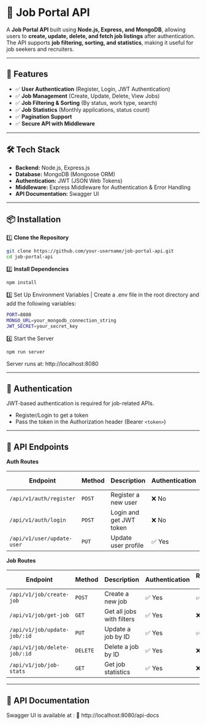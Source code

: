 # 🏢 Job Portal API

A **Job Portal API** built using **Node.js, Express, and MongoDB**, allowing users to **create, update, delete, and fetch job listings** after authentication. The API supports **job filtering, sorting, and statistics**, making it useful for job seekers and recruiters.

---

## 🚀 Features
- ✅ **User Authentication** (Register, Login, JWT Authentication)
- ✅ **Job Management** (Create, Update, Delete, View Jobs)
- ✅ **Job Filtering & Sorting** (By status, work type, search)
- ✅ **Job Statistics** (Monthly applications, status count)
- ✅ **Pagination Support**
- ✅ **Secure API with Middleware**

---

## 🛠️ Tech Stack
- **Backend:** Node.js, Express.js
- **Database:** MongoDB (Mongoose ORM)
- **Authentication:** JWT (JSON Web Tokens)
- **Middleware:** Express Middleware for Authentication & Error Handling
- **API Documentation:** Swagger UI

---

## 📦 Installation

1️⃣ **Clone the Repository**  
```bash
git clone https://github.com/your-username/job-portal-api.git
cd job-portal-api
```
2️⃣ **Install Dependencies**
```bash
npm install
```
3️⃣ Set Up Environment Variables | Create a .env file in the root directory and add the following variables:
```bash
PORT=8080
MONGO_URL=your_mongodb_connection_string
JWT_SECRET=your_secret_key
```
4️⃣ Start the Server
```bash
npm run server
```
Server runs at: http://localhost:8080

---

## 🔑 Authentication

JWT-based authentication is required for job-related APIs.
- Register/Login to get a token
- Pass the token in the Authorization header (Bearer `<token>`)

---

## 📌 API Endpoints

**Auth Routes**

| **Endpoint**             | **Method** | **Description**              | **Authentication** | **Request Body** |
|--------------------------|-----------|------------------------------|--------------------|------------------|
| `/api/v1/auth/register`  | `POST`    | Register a new user          | ❌ No             | ✅ Yes          |
| `/api/v1/auth/login`     | `POST`    | Login and get JWT token      | ❌ No             | ✅ Yes          |
| `/api/v1/user/update-user` | `PUT`   | Update user profile          | ✅ Yes            | ✅ Yes          |


**Job Routes**

| **Endpoint**                 | **Method** | **Description**                    | **Authentication** | **Request Body** |
|------------------------------|-----------|------------------------------------|--------------------|------------------|
| `/api/v1/job/create-job`      | `POST`    | Create a new job                  | ✅ Yes            | ✅ Yes          |
| `/api/v1/job/get-job`         | `GET`     | Get all jobs with filters         | ✅ Yes            | ❌ No           |
| `/api/v1/job/update-job/:id`  | `PUT`     | Update a job by ID                | ✅ Yes            | ✅ Yes          |
| `/api/v1/job/delete-job/:id`  | `DELETE`  | Delete a job by ID                | ✅ Yes            | ❌ No           |
| `/api/v1/job/job-stats`       | `GET`     | Get job statistics                | ✅ Yes            | ❌ No           |

---

## 📝 API Documentation

Swagger UI is available at : 
🔗 http://localhost:8080/api-docs
